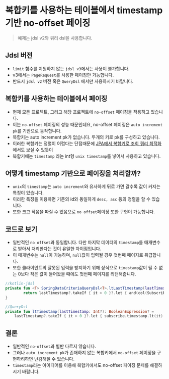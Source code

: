 # 복합키를 사용하는 테이블에서 timestamp 기반 no-offset 페이징
> 예제는 jdsl v2와 쿼리 dsl을 사용합니다.

## Jdsl 버전
* `limit` 함수를 지원하지 않는 `jdsl v3`에서는 사용이 불가합니다. 
* v3에서는 `PageRequest`를 사용한 페이징만 가능합니다.
* 반드시 `jdsl v2` 버전 혹은 `QueryDsl` 에서만 사용하시기 바랍니다.

## 복합키를 사용하는 테이블에서 페이징
* 현재 모든 프로젝트, 그리고 해당 프로젝트에 `no-offset` 페이징을 적용하고 있습니다.
* 이는 `no-offset` 페이징의 성능 때문인데요, no-offset 페이징은 `auto increment pk`를 기반으로 동작합니다.
* 복합키는 auto increment pk가 없습니다. 두개의 키로 pk를 구성하고 있습니다.
* 이러한 복합키는 정렬이 어렵다는 단점때문에 [JPA에서 복합키로 조회 쿼리 최적화](https://github.com/liveforone/howru/blob/master/Documents/COMPOSITE_KEY_IN_JPA.md) 에서도 보실 수 있듯이 
* 복합키에는 `timestamp` 라는 int형 `unix timestamp`를 넣어서 사용하고 있습니다.

## 어떻게 timestamp 기반으로 페이징을 처리할까?
* `unix`의 `timestamp`는 `auto increment`와 유사하게 뒤로 가면 갈수록 값이 커지는 특징이 있습니다.
* 이러한 특징을 이용하면 기존의 id와 동일하게 `desc, asc` 등의 정렬을 할 수 있습니다.
* 또한 크고 작음을 따질 수 있음으로 `no offset`페이징 또한 구현이 가능합니다.

## 코드로 보기
* 일반적인 `no offset`과 동일합니다. 다만 마지막 데이터의 `timestamp`를 매개변수로 받아서 처리한다는 것이 유일한 차이점입니다.
* 이 매개변수는 `null`이 가능하며, `null`값이 입력될 경우 첫번째 페이지로 취급합니다. 
* 또한 클라이언트의 잘못된 입력을 방지하기 위해 상식으로 `timestamp`값이 될 수 없는 0보다 작은 값이 들어왔을 때에도 첫번째 페이지를 리턴해줍니다.
```kotlin
//kotlin-jdsl
private fun <T> SpringDataCriteriaQueryDsl<T>.ltLastTimestamp(lastTimestamp: Int?): PredicateSpec? {
        return lastTimestamp?.takeIf { it > 0 }?.let { and(col(Subscribe::timestamp).lessThan(it)) }
}

//QueryDsl
private fun ltTimestamp(lastTimestamp: Int?): BooleanExpression? =
    lastTimestamp?.takeIf { it > 0 }?.let { subscribe.timestamp.lt(it) }
```

## 결론
* 일반적인 `no-offset`과 별반 다르지 않습니다.
* 그러나 `auto increment pk`가 존재하지 않는 복합키에서 `no-offset` 페이징을 구현하려하면 난감해질 수 있습니다.
* `timestamp`라는 아이디어를 이용해 복합키에서도 no-offset 페이징 문제를 해결하시기 바랍니다.
